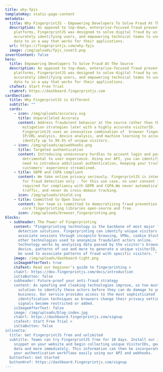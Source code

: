 ```yaml
---
title: why-fpjs
templateKey: static-page-content
metadata:
  title: Why FingerprintJS - Empowering Developers To Solve Fraud At The Source
  description: As opposed to top-down, enterprise-focused fraud prevention
    platforms, FingerprintJS was designed to solve digital fraud by uniquely and
    accurately identifying users, and empowering technical teams to use that
    data to in a way that works for their applications.
  url: https://fingerprintjs.com/why-fpjs
  image: /img/uploads/fpjs_cover3.png
invertContent: false
hero:
  title: Empowering Developers To Solve Fraud At The Source
  description: As opposed to top-down, enterprise-focused fraud prevention
    platforms, FingerprintJS was designed to solve digital fraud by uniquely and
    accurately identifying users, and empowering technical teams to use that
    data to in a way that works for their applications.
  ctaText: Start Free Trial
  ctaHref: https://dashboard.fingerprintjs.com
cardSection:
  title: Why FingerprintJS is different
  subtitle: ""
  cards:
    - icon: /img/uploads/accuracy.svg
      title: Unparalleled Accuracy
      content: Address fraudulent behavior at the source rather than through complex
        mitigation strategies later with a highly accurate visitorID.
        FingerprintJS uses an innovative combination of  browser fingerprinting,
        IP/URL analysis, device analysis, and machine learning to accurately
        identify up to 99.5% of unique visitors.
    - icon: /img/uploads/apiwebhooks.png
      title: Targeted authentication
      content: Introducing unnecessary hurdles to account login and payment can be
        detrimental to user experience. Using our API, you can identify when you
        need to introduce additional authentication, keeping your trusted
        customers' experience streamlined.
    - title: GDPR and CGPA compliant
      content: We take online privacy seriously. FingerprintJS is intended to be used
        for fraud detection only - for this use case, no user consent is
        required for compliancy with GDPR and CGPA.We never automatically track
        traffic, and never do cross-domain tracking.
      icon: /img/uploads/shield.svg
    - title: Committed to Open Source
      content: Our team is committed to democratizing fraud prevention by keeping our
        core fingerprinting libraries open-source and free.
      icon: /img/uploads/browser_fingerprinting.png
blocks:
  - subheader: The Power of Fingerprinting
    content: "Fingerprinting technology is the backbone of most major fraud
      detection solutions. Fingerprinting can identify unique visitors and
      associate sessions through incognito browsing, VPNs, cookie blockers and
      other technologies used to anonymize fraudulent actors online.  The
      technology works by analyzing data passed by the visitor's browser,
      device, patterns of use and more to generate a unique visitorID, which can
      be used to associate patterns of fraud with specific visitors. "
    image: /img/uploads/dashboard-tight.png
    isImageAfterText: true
    ctaText: Read our beginner's guide to fingerprinting >
    ctaUrl: https://dev.fingerprintjs.com/docs/introduction
    isCtaButton: false
  - subheader: Future-proof your anti-fraud strategy
    content: As spoofing and cloaking technologies improve, so too must your
      solution to identify these actors before they can do damage to your
      business. Our service provides access to the most sophisticated
      identification techniques as browsers change their privacy settings and
      signals become restricted or added.
    isImageAfterText: false
    image: /img/uploads/blog-index.jpg
    ctaUrl: https://dashboard.fingerprintjs.com/signup
    ctaText: Start Free Trial >
    isCtaButton: false
inlineCta:
  title: Get FingerprintJS free and unlimited
  subtitle: Teams can try FingerprintJS free for 10 days. Install our Javascript
    snippet on your website and begin collecting unique VisitorIDs, geolocation
    data and more immediately. This information can then be incorporated into
    your authentication workflows easily using our API and webhooks.
  buttonText: Get Started
  buttonHref: https://dashboard.fingerprintjs.com/signup
---
```

